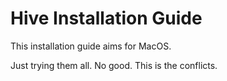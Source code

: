 # Hive Installation Guide

This installation guide aims for MacOS.

Just trying them all. No good. This is the conflicts.